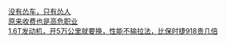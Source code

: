   
[没有怂车，只有怂人](http://www.dianyue.me/archives/460/ybpro35guzn1xsdm/)  
[原来收费也是高危职业](http://www.dianyue.me/archives/460/k3u0oc3gjwnmq8nd/)  
[1.6T发动机，开5万公里就要换，性能不输拉法，比保时捷918贵几倍](http://www.dianyue.me/archives/460/pop9ibv5te5g32mj/)